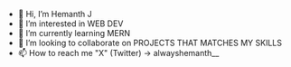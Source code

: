 - 👋 Hi, I’m Hemanth J
- 👀 I’m interested in WEB DEV
- 🌱 I’m currently learning MERN 
- 💞️ I’m looking to collaborate on PROJECTS THAT MATCHES MY SKILLS 
- 📫 How to reach me "X" (Twitter) -> alwayshemanth__ 

